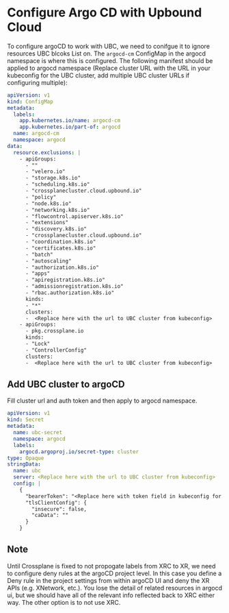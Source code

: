 # Configure Argo CD with Upbound Cloud
To configure argoCD to work with UBC, we need to conifgue it to ignore resources UBC blcoks List on. The `argocd-cm` ConfigMap in the
argocd namespace is where this is configured. The following manifest should be applied to argocd namespace (Replace cluster URL with the URL in your kubeconfig for the UBC cluster, add multiple UBC cluster URLs if configuring multiple):

```yaml
apiVersion: v1
kind: ConfigMap
metadata:
  labels:
    app.kubernetes.io/name: argocd-cm
    app.kubernetes.io/part-of: argocd
  name: argocd-cm
  namespace: argocd
data:
  resource.exclusions: |
    - apiGroups:
      - ""
      - "velero.io"
      - "storage.k8s.io"
      - "scheduling.k8s.io"
      - "crossplanecluster.cloud.upbound.io"
      - "policy"
      - "node.k8s.io"
      - "networking.k8s.io"
      - "flowcontrol.apiserver.k8s.io"
      - "extensions"
      - "discovery.k8s.io"
      - "crossplanecluster.cloud.upbound.io"
      - "coordination.k8s.io"
      - "certificates.k8s.io"
      - "batch"
      - "autoscaling"
      - "authorization.k8s.io"
      - "apps"
      - "apiregistration.k8s.io"
      - "admissionregistration.k8s.io"
      - "rbac.authorization.k8s.io"
      kinds:
      - "*"
      clusters:
      -  <Replace here with the url to UBC cluster from kubeconfig>
    - apiGroups:
      - pkg.crossplane.io
      kinds:
      - "Lock"
      - "ControllerConfig"
      clusters:
      -  <Replace here with the url to UBC cluster from kubeconfig>
  ```
  
## Add UBC cluster to argoCD
Fill cluster url and auth token and then apply to argocd namespace.

  
```yaml
apiVersion: v1
kind: Secret
metadata:
  name: ubc-secret
  namespace: argocd
  labels:
    argocd.argoproj.io/secret-type: cluster
type: Opaque
stringData:
  name: ubc
  server: <Replace here with the url to UBC cluster from kubeconfig>
  config: |
    {
      "bearerToken": "<Replace here with token field in kubeconfig for UBC context>",
      "tlsClientConfig": {
        "insecure": false,
        "caData": ""
      }
    }
```

## Note
Until Crossplane is fixed to not propogate labels from XRC to XR, we need to configure deny rules at the argoCD project level. In
this case you define a Deny rule in the project settings from within argoCD UI and deny the XR APIs (e.g. XNetwork, etc.). You lose the detail of related resources in argocd ui, but we should have all of the relevant info reflected back to XRC either way. The other option is to not use XRC.
